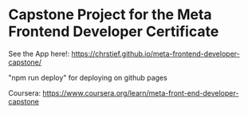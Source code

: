 # Capstone Project for the Meta Frontend Developer Certificate

See the App here!: https://chrstief.github.io/meta-frontend-developer-capstone/


"npm run deploy" for deploying on github pages

Coursera: https://www.coursera.org/learn/meta-front-end-developer-capstone